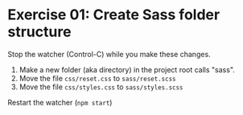 # Exercise 01: Create Sass folder structure

Stop the watcher (Control-C) while you make these changes.

1. Make a new folder (aka directory) in the project root calls "sass".
2. Move the file `css/reset.css` to `sass/reset.scss`
3. Move the file `css/styles.css` to `sass/styles.scss`

Restart the watcher (`npm start`)
